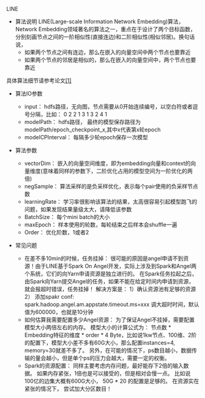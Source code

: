 LINE

- 算法说明
LINE(Large-scale Information Network Embedding)算法，Network Embedding领域著名的算法之一，重点在于设计了两个目标函数，分别刻画节点之间的一阶相似性(直接连边)和二阶相似性(相似邻居)。换句话说，
  - 如果两个节点之间有连边，那么在嵌入的向量空间中两个节点也要靠近
  - 如果两个节点的邻居是相似的，那么在嵌入的向量空间中，两个节点也要靠近

具体算法细节请参考论文[[1]][ref1]

- 算法IO参数
  - input： hdfs路径，无向图，节点需要从0开始连续编号，以空白符或者逗号分隔，比如：
          0	2
          2	1
          3	1
          3	2
          4	1
  - modelPath： hdfs路径， 最终的模型保存路径为 modelPath/epoch_checkpoint_x,其中x代表第x轮epoch
  - modelCPInterval： 每隔多少轮epoch保存一次模型
- 算法参数
  - vectorDim： 嵌入的向量空间维度，即为embedding向量和context的向量维度(意味着同样的参数下，二阶优化占用的模型空间为一阶优化的两倍)
  - negSample： 算法采样的是负采样优化，表示每个pair使用的负采样节点数
  - learningRate： 学习率很影响该算法的结果，太高很容易引起模型跑飞的问题，如果发现结果量级太大，请降低该参数
  - BatchSize： 每个mini batch的大小
  - maxEpoch： 样本使用的轮数，每轮结束之后样本会shuffle一遍
  - Order： 优化阶数，1或者2

- 常见问题
  - 在差不多10min的时候，任务挂掉： 很可能的原因是angel申请不到资源！由于LINE基于Spark On Angel开发，实际上涉及到Spark和Angel两个系统，它们的向Yarn申请资源是独立进行的。 在Spark任务拉起之后，由Spark向Yarn提交Angel的任务，如果不能在给定时间内申请到资源，就会报超时错误，任务挂掉！ 解决方案是： 1）确认资源池有足够的资源 2） 添加spakr conf: spark.hadoop.angel.am.appstate.timeout.ms=xxx 调大超时时间，默认值为600000，也就是10分钟
  - 如何估算我需要配置多少Angel资源： 为了保证Angel不挂掉，需要配置模型大小两倍左右的内存。 模型大小的计算公式为： 节点数 * Embedding特征的维度 * order * 4 Byte，比如说1kw节点、100维、2阶的配置下，模型大小差不多有60G大小，那么配置instances=4, memory=30就差不多了。 另外，在可能的情况下，ps数目越小，数据传输的量会越小，但是单个ps的压力会越大，需要一定的权衡。
  - Spark的资源配置： 同样主要考虑内存问题，最好能存下2倍的输入数据。 如果内存紧张，1倍也是可以接受的，但是相对会慢一点。 比如说100亿的边集大概有600G大小， 50G * 20 的配置是足够的。 在资源实在紧张的情况下， 尝试加大分区数目！

[ref1]: https://arxiv.org/abs/1503.03578
 